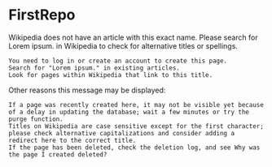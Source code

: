 # FirstRepo
Wikipedia does not have an article with this exact name. Please search for Lorem ipsum. in Wikipedia to check for alternative titles or spellings.

    You need to log in or create an account to create this page.
    Search for "Lorem ipsum." in existing articles.
    Look for pages within Wikipedia that link to this title.

Other reasons this message may be displayed:

    If a page was recently created here, it may not be visible yet because of a delay in updating the database; wait a few minutes or try the purge function.
    Titles on Wikipedia are case sensitive except for the first character; please check alternative capitalizations and consider adding a redirect here to the correct title.
    If the page has been deleted, check the deletion log, and see Why was the page I created deleted?


